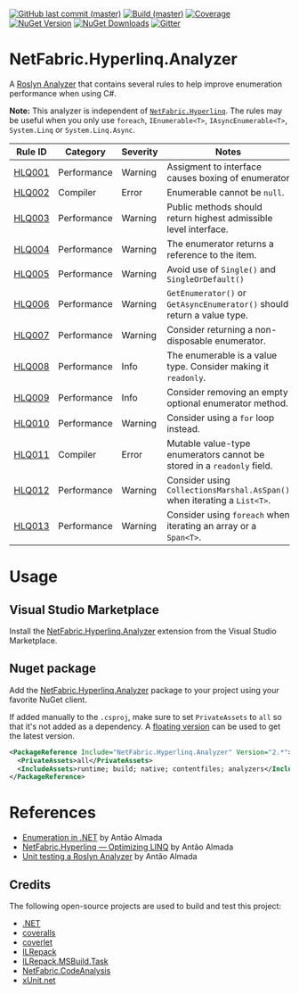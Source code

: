 [![GitHub last commit (master)](https://img.shields.io/github/last-commit/NetFabric/NetFabric.Hyperlinq.Analyzer/master.svg?style=flat-square&logo=github)](https://github.com/NetFabric/NetFabric.Hyperlinq.Analyzer/commits/master)
[![Build (master)](https://img.shields.io/github/workflow/status/NetFabric/NetFabric.Hyperlinq.Analyzer/.NET%20Core/master.svg?style=flat-square&logo=github)](https://github.com/NetFabric/NetFabric.Hyperlinq.Analyzer/actions)
[![Coverage](https://img.shields.io/coveralls/github/NetFabric/NetFabric.Hyperlinq.Analyzer/master?style=flat-square&logo=coveralls)](https://coveralls.io/github/NetFabric/NetFabric.Hyperlinq.Analyzer)
[![NuGet Version](https://img.shields.io/nuget/v/NetFabric.Hyperlinq.Analyzer.svg?style=flat-square&logo=nuget)](https://www.nuget.org/packages/NetFabric.Hyperlinq.Analyzer/)
[![NuGet Downloads](https://img.shields.io/nuget/dt/NetFabric.Hyperlinq.Analyzer.svg?style=flat-square&logo=nuget)](https://www.nuget.org/packages/NetFabric.Hyperlinq.Analyzer/) 
[![Gitter](https://img.shields.io/gitter/room/netfabric/netfabric.hyperlinq.analyzer?style=flat-square&logo=gitter)](https://gitter.im/NetFabric/NetFabric.Hyperlinq.Analyzer)

# NetFabric.Hyperlinq.Analyzer

A [Roslyn Analyzer](https://docs.microsoft.com/en-us/visualstudio/code-quality/roslyn-analyzers-overview) that contains several rules to help improve enumeration performance when using C#.

**Note:** This analyzer is independent of [`NetFabric.Hyperlinq`](https://github.com/NetFabric/NetFabric.Hyperlinq). The rules may be useful when you only use `foreach`, `IEnumerable<T>`, `IAsyncEnumerable<T>`, `System.Linq` or `System.Linq.Async`.

Rule ID | Category | Severity | Notes
--------|----------|----------|-------
[HLQ001](https://github.com/NetFabric/NetFabric.Hyperlinq.Analyzer/blob/master/docs/reference/HLQ001_AssignmentBoxing.md)  | Performance | Warning  | Assigment to interface causes boxing of enumerator 
[HLQ002](https://github.com/NetFabric/NetFabric.Hyperlinq.Analyzer/blob/master/docs/reference/HLQ002_NullEnumerable.md)  | Compiler | Error | Enumerable cannot be `null`. 
[HLQ003](https://github.com/NetFabric/NetFabric.Hyperlinq.Analyzer/blob/master/docs/reference/HLQ003_HighestLevelInterface.md)  | Performance | Warning  | Public methods should return highest admissible level interface. 
[HLQ004](https://github.com/NetFabric/NetFabric.Hyperlinq.Analyzer/blob/master/docs/reference/HLQ004_RefEnumerationVariable.md)  | Performance | Warning  | The enumerator returns a reference to the item. 
[HLQ005](https://github.com/NetFabric/NetFabric.Hyperlinq.Analyzer/blob/master/docs/reference/HLQ005_AvoidSingle.md)  | Performance | Warning  | Avoid use of `Single()` and `SingleOrDefault()`
[HLQ006](https://github.com/NetFabric/NetFabric.Hyperlinq.Analyzer/blob/master/docs/reference/HLQ006_GetEnumeratorReturnType.md)  | Performance | Warning  | `GetEnumerator()` or `GetAsyncEnumerator()` should return a value type. 
[HLQ007](https://github.com/NetFabric/NetFabric.Hyperlinq.Analyzer/blob/master/docs/reference/HLQ007_NonDisposableEnumerator.md)  | Performance |  Warning | Consider returning a non-disposable enumerator.
[HLQ008](https://github.com/NetFabric/NetFabric.Hyperlinq.Analyzer/blob/master/docs/reference/HLQ008_ReadOnlyRefEnumerable.md)  | Performance |  Info | The enumerable is a value type. Consider making it `readonly`.
[HLQ009](https://github.com/NetFabric/NetFabric.Hyperlinq.Analyzer/blob/master/docs/reference/HLQ009_RemoveOptionalMethods.md)  | Performance |  Info | Consider removing an empty optional enumerator method.
[HLQ010](https://github.com/NetFabric/NetFabric.Hyperlinq.Analyzer/blob/master/docs/reference/HLQ010_UseForLoop.md)  | Performance |  Warning | Consider using a `for` loop instead.
[HLQ011](https://github.com/NetFabric/NetFabric.Hyperlinq.Analyzer/blob/master/docs/reference/HLQ011_ReadOnlyEnumeratorField.md)  | Compiler |  Error | Mutable value-type enumerators cannot be stored in a `readonly` field.
[HLQ012](https://github.com/NetFabric/NetFabric.Hyperlinq.Analyzer/blob/master/docs/reference/HLQ012_UseCollectionsMarshalAsSpan.md)  | Performance |  Warning | Consider using `CollectionsMarshal.AsSpan()` when iterating a `List<T>`.
[HLQ013](https://github.com/NetFabric/NetFabric.Hyperlinq.Analyzer/blob/master/docs/reference/HLQ013_UseForEachLoop.md)  | Performance |  Warning | Consider using `foreach` when iterating an array or a `Span<T>`.

# Usage

## Visual Studio Marketplace

Install the [NetFabric.Hyperlinq.Analyzer](https://marketplace.visualstudio.com/items?itemName=NetFabric.NetFabricHyperlinqAnalyzer) extension from the Visual Studio Marketplace.

## Nuget package

Add the [NetFabric.Hyperlinq.Analyzer](https://www.nuget.org/packages/NetFabric.Hyperlinq.Analyzer/) package to your project using your favorite NuGet client.

If added manually to the `.csproj`, make sure to set `PrivateAssets` to `all` so that it's not added as a dependency. A [floating version](https://docs.microsoft.com/en-us/nuget/concepts/dependency-resolution#floating-versions) can be used to get the latest version. 

``` xml
<PackageReference Include="NetFabric.Hyperlinq.Analyzer" Version="2.*">
  <PrivateAssets>all</PrivateAssets>
  <IncludeAssets>runtime; build; native; contentfiles; analyzers</IncludeAssets>
</PackageReference>
```

# References

- [Enumeration in .NET](https://blog.usejournal.com/enumeration-in-net-d5674921512e) by Antão Almada
- [NetFabric.Hyperlinq — Optimizing LINQ](https://medium.com/@antao.almada/netfabric-hyperlinq-optimizing-linq-348e02566cef) by Antão Almada
- [Unit testing a Roslyn Analyzer](https://medium.com/@antao.almada/unit-testing-a-roslyn-analyzer-b3da666f0252) by Antão Almada

## Credits

The following open-source projects are used to build and test this project:

- [.NET](https://github.com/dotnet)
- [coveralls](https://coveralls.io)
- [coverlet](https://github.com/tonerdo/coverlet)
- [ILRepack](https://github.com/gluck/il-repack)
- [ILRepack.MSBuild.Task](https://github.com/peters/ILRepack.MSBuild.Task)
- [NetFabric.CodeAnalysis](https://github.com/NetFabric/NetFabric.CodeAnalysis)
- [xUnit.net](https://xunit.net/)
